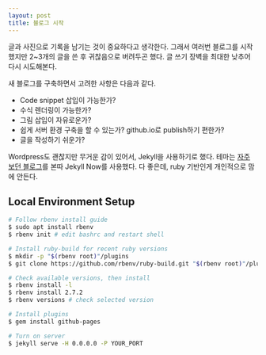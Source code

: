 ```yaml
---
layout: post
title: 블로그 시작
---
```


글과 사진으로 기록을 남기는 것이 중요하다고 생각한다. 그래서 여러번 블로그를 시작했지만 2~3개의 글을 쓴 후 귀찮음으로 버려두곤 했다. 글 쓰기 장벽을 최대한 낮추어 다시 시도해본다.

새 블로그를 구축하면서 고려한 사항은 다음과 같다.
* Code snippet 삽입이 가능한가?
* 수식 렌더링이 가능한가?
* 그림 삽입이 자유로운가?
* 쉽게 서버 환경 구축을 할 수 있는가? github.io로 publish하기 편한가?
* 글을 작성하기 쉬운가?

Wordpress도 괜찮지만 무거운 감이 있어서, Jekyll을 사용하기로 했다. 테마는 [자주 보던 블로그](https://jalammar.github.io/)를 본따 Jekyll Now를 사용했다. 다 좋은데, ruby 기반인게 개인적으로 맘에 안든다.

## Local Environment Setup

```bash
# Follow rbenv install guide
$ sudo apt install rbenv
$ rbenv init # edit bashrc and restart shell

# Install ruby-build for recent ruby versions
$ mkdir -p "$(rbenv root)"/plugins
$ git clone https://github.com/rbenv/ruby-build.git "$(rbenv root)"/plugins/ruby-build

# Check available versions, then install
$ rbenv install -l
$ rbenv install 2.7.2
$ rbenv versions # check selected version

# Install plugins
$ gem install github-pages

# Turn on server
$ jekyll serve -H 0.0.0.0 -P YOUR_PORT
```
